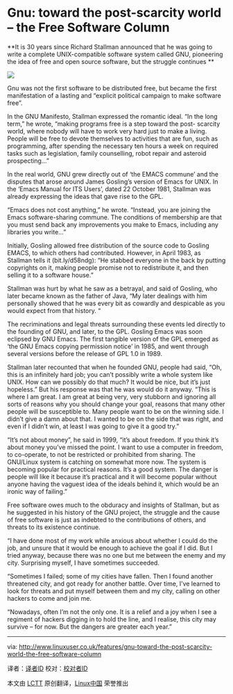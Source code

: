 Gnu: toward the post-scarcity world – the Free Software Column
================================================================================
**It is 30 years since Richard Stallman announced that he was going to write a complete UNIX-compatible software system called GNU, pioneering the idea of free and open source software, but the struggle continues **

![](http://www.linuxuser.co.uk/wp-content/uploads/2011/04/Richard-Hillesley-200x150.jpg)

Gnu was not the first software to be distributed free, but became the first manifestation of a lasting and “explicit political campaign to make software free”.

In the GNU Manifesto, Stallman expressed the romantic ideal. “In the long term,” he wrote, “making programs free is a step toward the post- scarcity world, where nobody will have to work very hard just to make a living. People will be free to devote themselves to activities that are fun, such as programming, after spending the necessary ten hours a week on required tasks such as legislation, family counselling, robot repair and asteroid prospecting…”

In the real world, GNU grew directly out of ‘the EMACS commune’ and the disputes that arose around James Gosling’s version of Emacs for UNIX. In the ‘Emacs Manual for ITS Users’, dated 22 October 1981, Stallman was already expressing the ideas that gave rise to the GPL.

“Emacs does not cost anything,” he wrote. “Instead, you are joining the Emacs software-sharing commune. The conditions of membership are that you must send back any improvements you make to Emacs, including any libraries you write…”

Initially, Gosling allowed free distribution of the source code to Gosling EMACS, to which others had contributed. However, in April 1983, as Stallman tells it (bit.ly/d58ndg): “He stabbed everyone in the back by putting copyrights on it, making people promise not to redistribute it, and then selling it to a software house.”

Stallman was hurt by what he saw as a betrayal, and said of Gosling, who later became known as the father of Java, “My later dealings with him personally showed that he was every bit as cowardly and despicable as you would expect from that history. “

The recriminations and legal threats surrounding these events led directly to the founding of GNU, and later, to the GPL. Gosling Emacs was soon eclipsed by GNU Emacs. The first tangible version of the GPL emerged as ‘the GNU Emacs copying permission notice’ in 1985, and went through several versions before the release of GPL 1.0 in 1989.

Stallman later recounted that when he founded GNU, people had said, “Oh, this is an infinitely hard job; you can’t possibly write a whole system like UNIX. How can we possibly do that much? It would be nice, but it’s just hopeless.” But his response was that he was would do it anyway. “This is where I am great. I am great at being very, very stubborn and ignoring all sorts of reasons why you should change your goal, reasons that many other people will be susceptible to. Many people want to be on the winning side. I didn’t give a damn about that. I wanted to be on the side that was right, and even if I didn’t win, at least I was going to give it a good try.”

“It’s not about money”, he said in 1999, “it’s about freedom. If you think it’s about money you’ve missed the point. I want to use a computer in freedom, to co-operate, to not be restricted or prohibited from sharing. The GNU/Linux system is catching on somewhat more now. The system is becoming popular for practical reasons. It’s a good system. The danger is people will like it because it’s practical and it will become popular without anyone having the vaguest idea of the ideals behind it, which would be an ironic way of failing.”

Free software owes much to the obduracy and insights of Stallman, but as he suggested in his history of the GNU project, the struggle and the cause of free software is just as indebted to the contributions of others, and threats to its existence continue.

“I have done most of my work while anxious about whether I could do the job, and unsure that it would be enough to achieve the goal if I did. But I tried anyway, because there was no one but me between the enemy and my city. Surprising myself, I have sometimes succeeded.

“Sometimes I failed; some of my cities have fallen. Then I found another threatened city, and got ready for another battle. Over time, I’ve learned to look for threats and put myself between them and my city, calling on other hackers to come and join me.

“Nowadays, often I’m not the only one. It is a relief and a joy when I see a regiment of hackers digging in to hold the line, and I realise, this city may survive – for now. But the dangers are greater each year.”

--------------------------------------------------------------------------------

via: http://www.linuxuser.co.uk/features/gnu-toward-the-post-scarcity-world-the-free-software-column

译者：[译者ID](https://github.com/译者ID) 校对：[校对者ID](https://github.com/校对者ID)

本文由 [LCTT](https://github.com/LCTT/TranslateProject) 原创翻译，[Linux中国](http://linux.cn/) 荣誉推出
